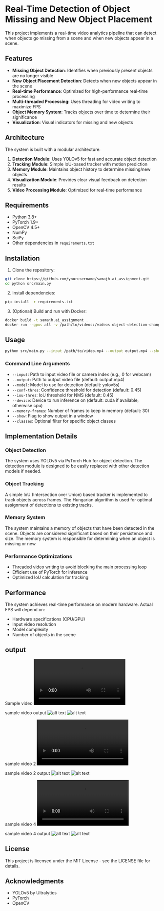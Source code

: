  # Real-Time Detection of Object Missing and New Object Placement

This project implements a real-time video analytics pipeline that can detect when objects go missing from a scene and when new objects appear in a scene.

## Features

- **Missing Object Detection**: Identifies when previously present objects are no longer visible
- **New Object Placement Detection**: Detects when new objects appear in the scene
- **Real-time Performance**: Optimized for high-performance real-time processing
- **Multi-threaded Processing**: Uses threading for video writing to maximize FPS
- **Object Memory System**: Tracks objects over time to determine their significance
- **Visualization**: Visual indicators for missing and new objects

## Architecture

The system is built with a modular architecture:

1. **Detection Module**: Uses YOLOv5 for fast and accurate object detection
2. **Tracking Module**: Simple IoU-based tracker with motion prediction
3. **Memory Module**: Maintains object history to determine missing/new objects
4. **Visualization Module**: Provides clear visual feedback on detection results
5. **Video Processing Module**: Optimized for real-time performance

## Requirements

- Python 3.8+
- PyTorch 1.9+
- OpenCV 4.5+
- NumPy
- SciPy
- Other dependencies in `requirements.txt`

## Installation

1. Clone the repository:
```bash
git clone https://github.com/yourusername/samajh.ai_assignment.git
cd python src/main.py
```

2. Install dependencies:
```bash
pip install -r requirements.txt
```

3. (Optional) Build and run with Docker:
```bash
docker build -t samajh.ai_assignment .
docker run --gpus all -v /path/to/videos:/videos object-detection-changes --input /videos/input.mp4 --output /videos/output.mp4
```

## Usage

```bash
python src/main.py --input /path/to/video.mp4 --output output.mp4 --show --model yolov5s.pt
```

### Command Line Arguments

- `--input`: Path to input video file or camera index (e.g., 0 for webcam)
- `--output`: Path to output video file (default: output.mp4)
- `--model`: Model to use for detection (default: yolov5s)
- `--conf-thres`: Confidence threshold for detection (default: 0.45)
- `--iou-thres`: IoU threshold for NMS (default: 0.45)
- `--device`: Device to run inference on (default: cuda if available, otherwise cpu)
- `--memory-frames`: Number of frames to keep in memory (default: 30)
- `--show`: Flag to show output in a window
- `--classes`: Optional filter for specific object classes

## Implementation Details

### Object Detection
The system uses YOLOv5 via PyTorch Hub for object detection. The detection module is designed to be easily replaced with other detection models if needed.

### Object Tracking
A simple IoU (Intersection over Union) based tracker is implemented to track objects across frames. The Hungarian algorithm is used for optimal assignment of detections to existing tracks.

### Memory System
The system maintains a memory of objects that have been detected in the scene. Objects are considered significant based on their persistence and size. The memory system is responsible for determining when an object is missing or new.

### Performance Optimizations
- Threaded video writing to avoid blocking the main processing loop
- Efficient use of PyTorch for inference
- Optimized IoU calculation for tracking

## Performance

The system achieves real-time performance on modern hardware. Actual FPS will depend on:
- Hardware specifications (CPU/GPU)
- Input video resolution
- Model complexity
- Number of objects in the scene

## output 

Sample video 
<video controls src="sample copy.mp4" title="Title"></video>

sample video output 
![alt text](<Screenshot 2025-04-28 215452.png>)
![alt text](<Screenshot 2025-04-28 215500.png>)

sample video 2
<video controls src="sample2.mp4" title="Title"></video>

sample video 2 output 
![alt text](<Screenshot 2025-04-28 222946.png>)
![alt text](<Screenshot 2025-04-28 222959.png>)

sample video  4 
<video controls src="sample4.mp4" title="Title"></video>

sample video 4 output 
![alt text](<Screenshot 2025-04-28 223439.png>)
![alt text](<Screenshot 2025-04-28 223545.png>)


## License

This project is licensed under the MIT License - see the LICENSE file for details.

## Acknowledgments

- YOLOv5 by Ultralytics
- PyTorch
- OpenCV
